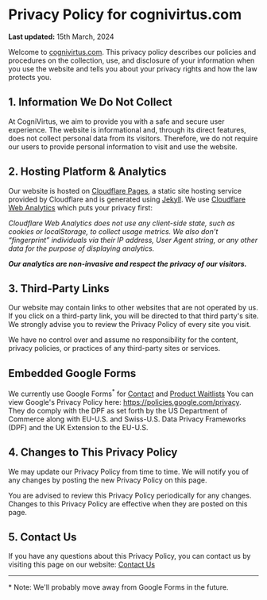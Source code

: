 # Privacy Policy for cognivirtus.com

**Last updated:** 15th March, 2024

Welcome to [cognivirtus.com](https://cognivirtus.com). This privacy policy describes our policies and procedures on the collection,
use, and disclosure of your information when you use the website and tells you about your privacy rights and how the law protects you.

## 1. Information We Do Not Collect

At CogniVirtus, we aim to provide you with a safe and secure user experience. The website is informational and, through its direct features, does not collect personal data from its visitors. Therefore, we do not require our users to provide personal information to visit and use the website.

## 2. Hosting Platform & Analytics

Our website is hosted on [Cloudflare Pages](https://pages.cloudflare.com), a static site hosting service provided by Cloudflare and is generated using [Jekyll](https://jekyllrb.com).
We use [Cloudflare Web Analytics](https://www.cloudflare.com/en-au/web-analytics/) which puts your privacy first:

*Cloudflare Web Analytics does not use any client-side state, such as cookies or localStorage, to collect usage metrics. We also don’t “fingerprint” individuals via their IP address, User Agent string, or any other data for the purpose of displaying analytics.*

***Our analytics are non-invasive and respect the privacy of our visitors.***

## 3. Third-Party Links

Our website may contain links to other websites that are not operated by us. If you click on a third-party link, you will be directed to that third party's site. We strongly advise you to review the Privacy Policy of every site you visit.

We have no control over and assume no responsibility for the content, privacy policies, or practices of any third-party sites or services.

## Embedded Google Forms

We currently use Google Forms<sup>*</sup> for [Contact](./contact.md) and [Product Waitlists](./Products/architectureCopilotPreview.md) You can view Google's Privacy Policy here: https://policies.google.com/privacy. They do comply with the DPF as set forth by the US Department of Commerce along with EU-U.S. and Swiss-U.S. Data Privacy Frameworks (DPF) and the UK Extension to the EU-U.S.

## 4. Changes to This Privacy Policy

We may update our Privacy Policy from time to time. We will notify you of any changes by posting the new Privacy Policy on this page.

You are advised to review this Privacy Policy periodically for any changes. Changes to this Privacy Policy are effective when they are
posted on this page.

## 5. Contact Us

If you have any questions about this Privacy Policy, you can contact us by visiting this page on our website: [Contact Us](http://cognivirtus.com/contact)

---

\* Note: We'll probably move away from Google Forms in the future.